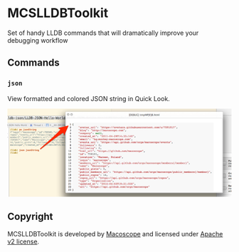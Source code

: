 MCSLLDBToolkit
==============

Set of handy LLDB commands that will dramatically improve your debugging workflow


Commands
--------

### `json`

View formatted and colored JSON string in Quick Look.

![](images/json.png)


Copyright
---------

MCSLLDBToolkit is developed by [Macoscope](http://macoscope.com/)
and licensed under [Apache v2 license](LICENSE).
